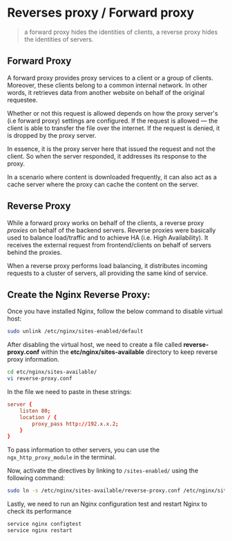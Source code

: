 # Reverses proxy / Forward proxy

> a forward proxy hides the identities of clients, a reverse proxy hides the identities of servers.

## Forward Proxy
A forward proxy provides proxy services to a client or a group of clients. Moreover, these clients belong to a common internal network. In other words, it retrieves data from another website on behalf of the original requestee.

Whether or not this request is allowed depends on how the proxy server's (i.e forward proxy) settings are configured. If the request is allowed — the client is able to transfer the file over the internet. If the request is denied, it is dropped by the proxy server.

In essence, it is the proxy server here that issued the request and not the client. So when the server responded, it addresses its response to the proxy.

In a scenario where content is downloaded frequently, it can also act as a cache server where the proxy can cache the content on the server.

## Reverse Proxy
While a forward proxy works on behalf of the clients, a reverse proxy *proxies* on behalf of the backend servers. Reverse proxies were basically used to balance load/traffic and to achieve HA (i.e. High Availability). It receives the external request from frontend/clients on behalf of servers behind the proxies.

When a reverse proxy performs load balancing, it distributes incoming requests to a cluster of servers, all providing the same kind of service.

## Create the Nginx Reverse Proxy:
Once you have installed Nginx, follow the below command to disable virtual host:

```bash
sudo unlink /etc/nginx/sites-enabled/default
```

After disabling the virtual host, we need to create a file called **reverse-proxy.conf** within the **etc/nginx/sites-available** directory to keep reverse proxy information.

```bash
cd etc/nginx/sites-available/
vi reverse-proxy.conf
```

In the file we need to paste in these strings:

```conf
server {
    listen 80;
    location / {
        proxy_pass http://192.x.x.2;
    }
}
```

To pass information to other servers, you can use the `ngx_http_proxy_module` in the terminal.

Now, activate the directives by linking to `/sites-enabled/` using the following command:

```bash
sudo ln -s /etc/nginx/sites-available/reverse-proxy.conf /etc/nginx/sites-enabled/reverse-proxy.conf
```

Lastly, we need to run an Nginx configuration test and restart Nginx to check its performance

```bash
service nginx configtest
service nginx restart
```